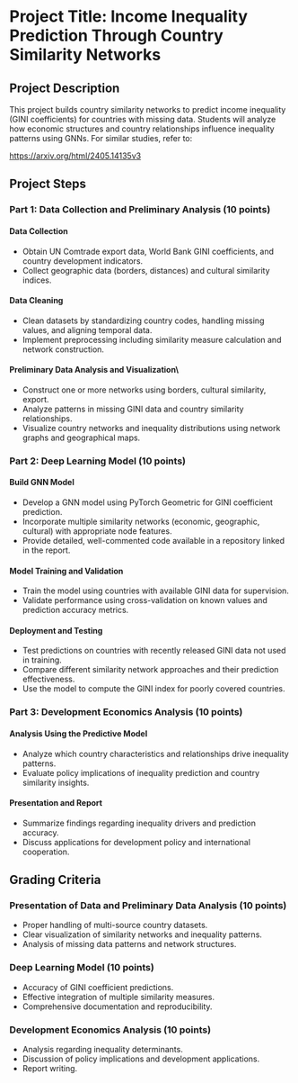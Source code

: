 # Project Title: Income Inequality Prediction Through Country Similarity Networks

## Project Description

This project builds country similarity networks to predict income inequality (GINI coefficients) for countries with missing data. Students will analyze how economic structures and country relationships influence inequality patterns using GNNs. For similar studies, refer to:

https://arxiv.org/html/2405.14135v3

## Project Steps

### Part 1: Data Collection and Preliminary Analysis (10 points)

#### Data Collection

- Obtain UN Comtrade export data, World Bank GINI coefficients, and country development indicators.
- Collect geographic data (borders, distances) and cultural similarity indices.

#### Data Cleaning

- Clean datasets by standardizing country codes, handling missing values, and aligning temporal data.
- Implement preprocessing including similarity measure calculation and network construction.

#### Preliminary Data Analysis and Visualization\

- Construct one or more networks using borders, cultural similarity, export.
- Analyze patterns in missing GINI data and country similarity relationships.
- Visualize country networks and inequality distributions using network graphs and geographical maps.

### Part 2: Deep Learning Model (10 points)

#### Build GNN Model

- Develop a GNN model using PyTorch Geometric for GINI coefficient prediction.
- Incorporate multiple similarity networks (economic, geographic, cultural) with appropriate node features.
- Provide detailed, well-commented code available in a repository linked in the report.

#### Model Training and Validation

- Train the model using countries with available GINI data for supervision.
- Validate performance using cross-validation on known values and prediction accuracy metrics.

#### Deployment and Testing

- Test predictions on countries with recently released GINI data not used in training.
- Compare different similarity network approaches and their prediction effectiveness.
- Use the model to compute the GINI index for poorly covered countries.

### Part 3: Development Economics Analysis (10 points)

#### Analysis Using the Predictive Model

- Analyze which country characteristics and relationships drive inequality patterns.
- Evaluate policy implications of inequality prediction and country similarity insights.

#### Presentation and Report

- Summarize findings regarding inequality drivers and prediction accuracy.
- Discuss applications for development policy and international cooperation.

## Grading Criteria

### Presentation of Data and Preliminary Data Analysis (10 points)

- Proper handling of multi-source country datasets.
- Clear visualization of similarity networks and inequality patterns.
- Analysis of missing data patterns and network structures.

### Deep Learning Model (10 points)

- Accuracy of GINI coefficient predictions.
- Effective integration of multiple similarity measures.
- Comprehensive documentation and reproducibility.

### Development Economics Analysis (10 points)

- Analysis regarding inequality determinants.
- Discussion of policy implications and development applications.
- Report writing.
